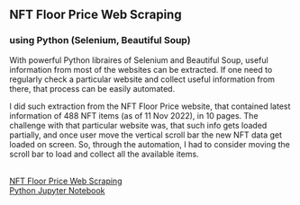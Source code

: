 <h2> NFT Floor Price Web Scraping</h2>
<h3>using Python (Selenium, Beautiful Soup)</h3>

<p>With powerful Python libraires of Selenium and Beautiful Soup, useful information from most of the websites can be extracted. If one need to regularly check a particular website and collect useful information from there, that process can be easily automated. </p>

<p>I did such extraction from the NFT Floor Price website, that contained latest information of 488 NFT items (as of 11 Nov 2022), in 10 pages. The challenge with that particular website was, that such info gets loaded partially, and once user move the vertical scroll bar the new NFT data get loaded on screen. So, through the automation, I had to consider moving the scroll bar to load and collect all the available items.</p>

<br> <a href='NFT Floor Price Web Scraping.pdf'>NFT Floor Price Web Scraping  <a>
<br> <a href='NFT_scraping_11Nov.ipynb'>Python Jupyter Notebook<a>

